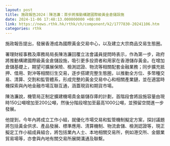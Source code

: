 ```yaml
---
layout: post
title: 施政報告2024｜陳浩濂：首步將推動構建國際級黃金倉儲設施
date: 2024-11-06 17:48:13.000000000 +08:00
link: https://news.rthk.hk/rthk/ch/component/k2/1777830-20241106.htm
categories: rthk
---
```


施政報告提出，發展香港成為國際黃金交易中心，以及建立大宗商品交易生態圈。

署理財經事務及庫務局局長陳浩濂回覆立法會議員提問時表示，作為第一步，政府將推動構建國際級黃金倉儲設施，吸引更多投資者和用家在香港儲存黃金。在增加倉儲基礎上，期望可擴展保險、檢測認證、物流等相關配套金融業務；同步擴充抵押、借用、對沖等相關衍生交易，逐步搭建完整生態圈，以推動全方位、多幣種交易、清算、交割和監管體系，形成完整的黃金交易中心和相關產業鏈，並在適當時機探索與內地金融市場互聯互通，涵蓋現貨和期貨市場。

陳浩濂說，機管局正制定擴建機場貴金屬儲存庫的計劃，首階段會將設施容量由現時150公噸增加至200公噸，然後分階段增加至最高1000公噸，並預留空間進一步發展。

他提到，今年內將成立工作小組，就優化市場交易和監管機制擬定方案，探討議題將包括黃金供求、產品發展、標準應用、清算機制、物流倉儲、檢測認證等，現正擬定工作小組成員組合，將包括業內人士、本地相關交易所，例如港交所、金銀業貿易場等，亦會與內地有關交易所展開溝通及聯繫。
